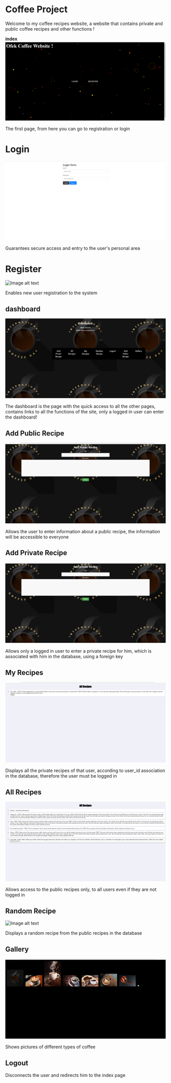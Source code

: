 # Coffee Project # 

Welcome to my coffee recipes website, a website that contains private and public coffee recipes and other functions ! 

**index**
![Image alt text](screenShots/index.png)

The first page, from here you can go to registration or login



# Login #
![Image alt text](screenShots/login.png)

Guarantees secure access and entry to the user's personal area



# Register #
![Image alt text](screenShots/registger.png.png)

Enables new user registration to the system




## dashboard ##
![Image alt text](screenShots/dashboard.png)

The dashboard is the page with the quick access to all the other pages, contains links to all the functions of the site, only a logged in user can enter the dashboard!




## Add Public Recipe ##
![Image alt text](screenShots/addPublic.png)

Allows the user to enter information about a public recipe, the information will be accessible to everyone




## Add Private Recipe ##
![Image alt text](screenShots/addPrivate.png)

Allows only a logged in user to enter a private recipe for him, which is associated with him in the database, using a foreign key




## My Recipes ##
![Image alt text](screenShots/myRecipes.png)

Displays all the private recipes of that user, according to user_id association in the database, therefore the user must be logged in





## All Recipes ##
![Image alt text](screenShots/allRecipes.png)

Allows access to the public recipes only, to all users even if they are not logged in




## Random Recipe ## 
![Image alt text](screenShots/random.png)

Displays a random recipe from the public recipes in the database




## Gallery ##
![Image alt text](screenShots/gallery.png)

Shows pictures of different types of coffee




## Logout ## 

Disconnects the user and redirects him to the index page
